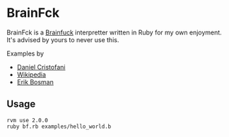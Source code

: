 BrainFck
========

BrainFck is a [Brainfuck](http://en.wikipedia.org/wiki/Brainfuck) interpretter
written in Ruby for my own enjoyment. It's advised by yours to never use this.

Examples by 

* [Daniel Cristofani](http://www.hevanet.com/cristofd/brainfuck/)
* [Wikipedia](http://en.wikipedia.org/wiki/Brainfuck)
* [Erik Bosman](https://code.google.com/p/bfj/source/browse/trunk/bfj/bf/mandelbrot.b?spec=svn3&r=3)

Usage
-----
    rvm use 2.0.0
    ruby bf.rb examples/hello_world.b
